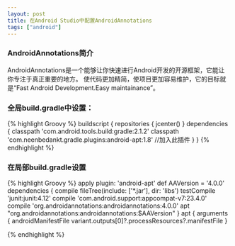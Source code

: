 ```yaml
---
layout: post
title: 在Android Studio中配置AndroidAnnotations
tags: ["android"]
---
```



### AndroidAnnotations简介

AndroidAnnotations是一个能够让你快速进行Android开发的开源框架，它能让你专注于真正重要的地方。
使代码更加精简，使项目更加容易维护，它的目标就是“Fast Android Development.Easy maintainance”。

###  全局build.gradle中设置：
{% highlight Groovy %}
buildscript {
    repositories {
        jcenter()
    }
    dependencies {
        classpath 'com.android.tools.build:gradle:2.1.2'
        classpath 'com.neenbedankt.gradle.plugins:android-apt:1.8' //加入此插件
    }
}
{% endhighlight %}

###  在局部build.gradle设置


{% highlight Groovy %}
apply plugin: 'android-apt'
def AAVersion = '4.0.0'
dependencies {
    compile fileTree(include: ['*.jar'], dir: 'libs')
    testCompile 'junit:junit:4.12'
    compile 'com.android.support:appcompat-v7:23.4.0'
    compile 'org.androidannotations:androidannotations:4.0.0'
    apt "org.androidannotations:androidannotations:$AAVersion"
}
apt {
    arguments {
        androidManifestFile variant.outputs[0]?.processResources?.manifestFile
}

{% endhighlight %}



